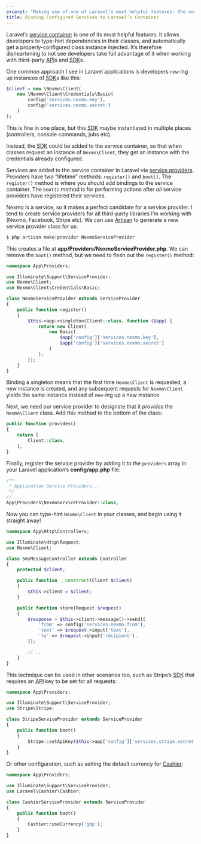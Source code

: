 ```yaml
---
excerpt: "Making use of one of Laravel’s most helpful features: the service container."
title: Binding Configured Services to Laravel’s Container
---
```

Laravel’s [service container][1] is one of its most helpful features.
It allows developers to type-hint dependencies in their classes, and automatically get a properly-configured class instance injected.
It’s therefore disheartening to not see developers take full advantage of it when working with third-party <abbr class="initialism" title="Application Programming Interface">API</abbr>s and <abbr class="initialism" title="Software Development Kit">SDK</abbr>s.

One common approach I see in Laravel applications is developers `new`-ing up instances of <abbr class="initialism" title="Software Development Kit">SDK</abbr>s like this:

```php
$client = new \Nexmo\Client(
    new \Nexmo\Client\Credentials\Basic(
        config('services.nexmo.key'),
        config('services.nexmo.secret')
    )
);
```

This is fine in one place, but this <abbr class="initialism" title="Software Development Kit">SDK</abbr> maybe instantiated in multiple places (controllers, console commands, jobs etc).

Instead, the <abbr class="initialism" title="Software Development Kit">SDK</abbr> could be added to the service container, so that when classes request an instance of `Nexmo\Client`, they get an instance with the credentials already configured.

Services are added to the service container in Laravel via [service providers][2].
Providers have two “lifetime” methods: `register()` and `boot()`. The `register()` method is where you should add bindings to the service container.
The `boot()` method is for performing actions after _all_ service providers have registered their services.

Nexmo is a service, so it makes a perfect candidate for a service provider.
I tend to create service providers for all third-party libraries I’m working with (Nexmo, Facebook, Stripe etc). We can use [Artisan][3] to generate a new service provider class for us:

```php
$ php artisan make:provider NexmoServiceProvider
```

This creates a file at **app/Providers/NexmoServiceProvider.php**.
We can remove the `boot()` method, but we need to flesh out the `register()` method:

```php
namespace App\Providers;

use Illuminate\Support\ServiceProvider;
use Nexmo\Client;
use Nexmo\Client\Credentials\Basic;

class NexmoServiceProvider extends ServiceProvider
{
    public function register()
    {
        $this->app->singleton(Client::class, function ($app) {
            return new Client(
                new Basic(
                    $app['config']['services.nexmo.key'],
                    $app['config']['services.nexmo.secret']
                )
            );
        });
    }
}
```

Binding a singleton means that the first time `Nexmo\Client` is requested, a new instance is created, and any subsequent requests for `Nexmo\Client` yields the same instance instead of `new`-ing up a new instance.

Next, we need our service provider to designate that it _provides_ the `Nexmo\Client` class. Add this method to the bottom of the class:

```php
public function provides()
{
    return [
        Client::class,
    ];
}
```

Finally, register the service provider by adding it to the `providers` array in your Laravel application’s **config/app.php** file:

```php
/**
 * Application Service Providers...
 */
// ...
App\Providers\NexmoServiceProvider::class,
```

Now you can type-hint `Nexmo\Client` in your classes, and begin using it straight away!

```php
namespace App\Http\Controllers;

use Illuminate\Http\Request;
use Nexmo\Client;

class SmsMessageController extends Controller
{
    protected $client;

    public function __construct(Client $client)
    {
        $this->client = $client;
    }

    public function store(Request $request)
    {
        $response = $this->client->message()->send([
            'from' => config('services.nexmo.from'),
            'text' => $request->input('text'),
            'to' => $request->input('recipient'),
        ]);

        // ...
    }
}
```

This technique can be used in other scenarios too, such as Stripe’s <abbr class="initialism" title="Software Development Kit">SDK</abbr> that requires an <abbr class="initialism" title="Application Programming Interface">API</abbr> key to be set for all requests:

```php
namespace App\Providers;

use Illuminate\Support\ServiceProvider;
use Stripe\Stripe;

class StripeServiceProvider extends ServiceProvider
{
    public function boot()
    {
        Stripe::setApiKey($this->app['config']['services.stripe.secret']);
    }
}
```

Or other configuration, such as setting the default currency for [Cashier][4]:

```php
namespace App\Providers;

use Illuminate\Support\ServiceProvider;
use Laravel\Cashier\Cashier;

class CashierServiceProvider extends ServiceProvider
{
    public function boot()
    {
        Cashier::useCurrency('gbp');
    }
}
```

[1]: https://laravel.com/docs/master/container
[2]: https://laravel.com/docs/master/providers
[3]: https://laravel.com/docs/master/artisan
[4]: https://laravel.com/docs/master/billing
